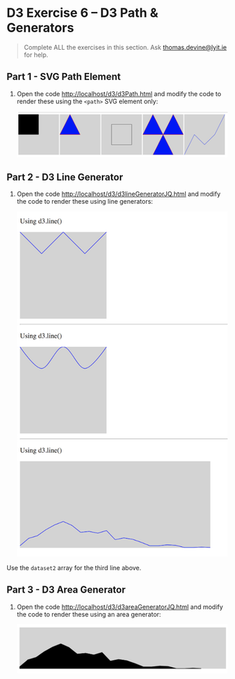 # D3 Exercise 6 – D3 Path & Generators
		
> Complete ALL the exercises in this section. Ask thomas.devine@lyit.ie for help.


## Part 1 - SVG Path Element

1.	Open the code [http://localhost/d3/d3Path.html](http://localhost/d3/d3Path.html) and modify the code to render these using the `<path>` SVG element only:

    ![](../images/d3Path_html.png)


## Part 2 - D3 Line Generator

1.	Open the code [http://localhost/d3/d3lineGeneratorJQ.html](http://localhost/d3/d3lineGeneratorJQ.html) and modify the code to render these using line generators:

    ![](../images/d3lineGenerator_html.png)

Use the ``dataset2`` array for the third line above.

## Part 3 - D3 Area Generator

1.	Open the code [http://localhost/d3/d3areaGeneratorJQ.html](http://localhost/d3/d3areaGeneratorJQ.html) and modify the code to render these using an area generator:

    ![](../images/d3areaGenerator_html.png)

